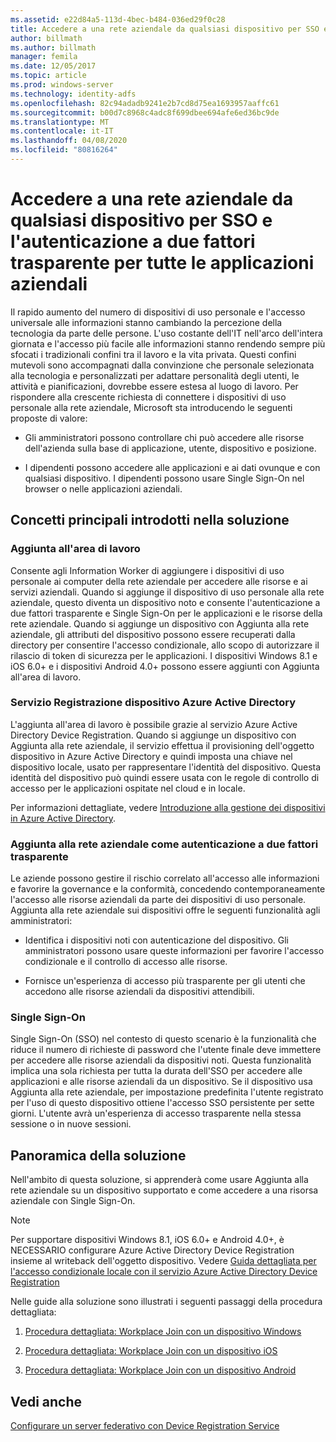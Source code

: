 ```yaml
---
ms.assetid: e22d84a5-113d-4bec-b484-036ed29f0c28
title: Accedere a una rete aziendale da qualsiasi dispositivo per SSO e l'autenticazione a due fattori trasparente per tutte le applicazioni aziendali
author: billmath
ms.author: billmath
manager: femila
ms.date: 12/05/2017
ms.topic: article
ms.prod: windows-server
ms.technology: identity-adfs
ms.openlocfilehash: 82c94adadb9241e2b7cd8d75ea1693957aaffc61
ms.sourcegitcommit: b00d7c8968c4adc8f699dbee694afe6ed36bc9de
ms.translationtype: MT
ms.contentlocale: it-IT
ms.lasthandoff: 04/08/2020
ms.locfileid: "80816264"
---
```

# <a name="join-to-workplace-from-any-device-for-sso-and-seamless-second-factor-authentication-across-company-applications"></a>Accedere a una rete aziendale da qualsiasi dispositivo per SSO e l'autenticazione a due fattori trasparente per tutte le applicazioni aziendali



Il rapido aumento del numero di dispositivi di uso personale e l'accesso universale alle informazioni stanno cambiando la percezione della tecnologia da parte delle persone. L'uso costante dell'IT nell'arco dell'intera giornata e l'accesso più facile alle informazioni stanno rendendo sempre più sfocati i tradizionali confini tra il lavoro e la vita privata. Questi confini mutevoli sono accompagnati dalla convinzione che personale selezionata alla tecnologia e personalizzati per adattare personalità degli utenti, le attività e pianificazioni, dovrebbe essere estesa al luogo di lavoro. Per rispondere alla crescente richiesta di connettere i dispositivi di uso personale alla rete aziendale, Microsoft sta introducendo le seguenti proposte di valore:

-   Gli amministratori possono controllare chi può accedere alle risorse dell'azienda sulla base di applicazione, utente, dispositivo e posizione.

-   I dipendenti possono accedere alle applicazioni e ai dati ovunque e con qualsiasi dispositivo. I dipendenti possono usare Single Sign-On nel browser o nelle applicazioni aziendali.

## <a name="key-concepts-introduced-in-the-solution"></a>Concetti principali introdotti nella soluzione

### <a name="workplace-join"></a>Aggiunta all'area di lavoro
Consente agli Information Worker di aggiungere i dispositivi di uso personale ai computer della rete aziendale per accedere alle risorse e ai servizi aziendali. Quando si aggiunge il dispositivo di uso personale alla rete aziendale, questo diventa un dispositivo noto e consente l'autenticazione a due fattori trasparente e Single Sign-On per le applicazioni e le risorse della rete aziendale. Quando si aggiunge un dispositivo con Aggiunta alla rete aziendale, gli attributi del dispositivo possono essere recuperati dalla directory per consentire l'accesso condizionale, allo scopo di autorizzare il rilascio di token di sicurezza per le applicazioni. I dispositivi Windows 8.1 e iOS 6.0+ e i dispositivi Android 4.0+ possono essere aggiunti con Aggiunta all'area di lavoro.

### <a name="azure-active-directory-device-registration-service"></a><a name="BKMK_DRS"></a>Servizio Registrazione dispositivo Azure Active Directory
L'aggiunta all'area di lavoro è possibile grazie al servizio Azure Active Directory Device Registration. Quando si aggiunge un dispositivo con Aggiunta alla rete aziendale, il servizio effettua il provisioning dell'oggetto dispositivo in Azure Active Directory e quindi imposta una chiave nel dispositivo locale, usato per rappresentare l'identità del dispositivo. Questa identità del dispositivo può quindi essere usata con le regole di controllo di accesso per le applicazioni ospitate nel cloud e in locale.

Per informazioni dettagliate, vedere [Introduzione alla gestione dei dispositivi in Azure Active Directory](https://docs.microsoft.com/azure/active-directory/device-management-introduction).

### <a name="workplace-join-as-a-seamless-second-factor-authentication"></a>Aggiunta alla rete aziendale come autenticazione a due fattori trasparente
Le aziende possono gestire il rischio correlato all'accesso alle informazioni e favorire la governance e la conformità, concedendo contemporaneamente l'accesso alle risorse aziendali da parte dei dispositivi di uso personale. Aggiunta alla rete aziendale sui dispositivi offre le seguenti funzionalità agli amministratori:

-   Identifica i dispositivi noti con autenticazione del dispositivo. Gli amministratori possono usare queste informazioni per favorire l'accesso condizionale e il controllo di accesso alle risorse.

-   Fornisce un'esperienza di accesso più trasparente per gli utenti che accedono alle risorse aziendali da dispositivi attendibili.

### <a name="single-sign-on"></a>Single Sign-On
Single Sign-On (SSO) nel contesto di questo scenario è la funzionalità che riduce il numero di richieste di password che l'utente finale deve immettere per accedere alle risorse aziendali da dispositivi noti. Questa funzionalità implica una sola richiesta per tutta la durata dell'SSO per accedere alle applicazioni e alle risorse aziendali da un dispositivo. Se il dispositivo usa Aggiunta alla rete aziendale, per impostazione predefinita l'utente registrato per l'uso di questo dispositivo ottiene l'accesso SSO persistente per sette giorni. L'utente avrà un'esperienza di accesso trasparente nella stessa sessione o in nuove sessioni.

## <a name="solution-overview"></a>Panoramica della soluzione
Nell'ambito di questa soluzione, si apprenderà come usare Aggiunta alla rete aziendale su un dispositivo supportato e come accedere a una risorsa aziendale con Single Sign-On.

> [!NOTE]
> Per supportare dispositivi Windows 8.1, iOS 6.0+ e Android 4.0+, è NECESSARIO configurare Azure Active Directory Device Registration insieme al writeback dell'oggetto dispositivo. Vedere [Guida dettagliata per l'accesso condizionale locale con il servizio Azure Active Directory Device Registration](https://msdn.microsoft.com/library/azure/dn788908.aspx)

Nelle guide alla soluzione sono illustrati i seguenti passaggi della procedura dettagliata:

1.  [Procedura dettagliata: Workplace Join con un dispositivo Windows](../../ad-fs/operations/Walkthrough--Workplace-Join-with-a-Windows-Device.md)

2.  [Procedura dettagliata: Workplace Join con un dispositivo iOS](../../ad-fs/operations/Walkthrough--Workplace-Join-with-an-iOS-Device.md)

3.  [Procedura dettagliata: Workplace Join con un dispositivo Android](../../ad-fs/operations/walkthrough--workplace-join-to-an-android-device.md)

## <a name="see-also"></a>Vedi anche
[Configurare un server federativo con Device Registration Service](../deployment/configure-a-federation-server-with-device-registration-service.md)



